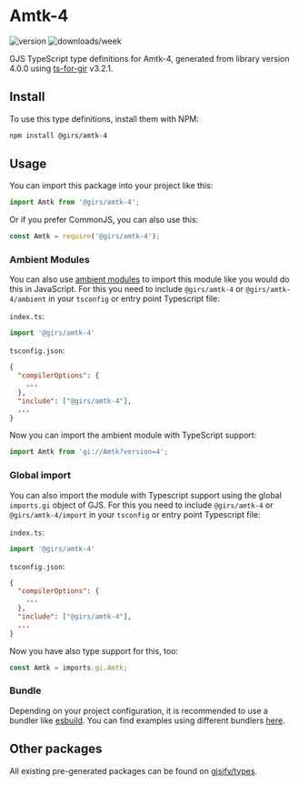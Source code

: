 
# Amtk-4

![version](https://img.shields.io/npm/v/@girs/amtk-4)
![downloads/week](https://img.shields.io/npm/dw/@girs/amtk-4)


GJS TypeScript type definitions for Amtk-4, generated from library version 4.0.0 using [ts-for-gir](https://github.com/gjsify/ts-for-gir) v3.2.1.


## Install

To use this type definitions, install them with NPM:
```bash
npm install @girs/amtk-4
```

## Usage

You can import this package into your project like this:
```ts
import Amtk from '@girs/amtk-4';
```

Or if you prefer CommonJS, you can also use this:
```ts
const Amtk = require('@girs/amtk-4');
```

### Ambient Modules

You can also use [ambient modules](https://github.com/gjsify/ts-for-gir/tree/main/packages/cli#ambient-modules) to import this module like you would do this in JavaScript.
For this you need to include `@girs/amtk-4` or `@girs/amtk-4/ambient` in your `tsconfig` or entry point Typescript file:

`index.ts`:
```ts
import '@girs/amtk-4'
```

`tsconfig.json`:
```json
{
  "compilerOptions": {
    ...
  },
  "include": ["@girs/amtk-4"],
  ...
}
```

Now you can import the ambient module with TypeScript support: 

```ts
import Amtk from 'gi://Amtk?version=4';
```

### Global import

You can also import the module with Typescript support using the global `imports.gi` object of GJS.
For this you need to include `@girs/amtk-4` or `@girs/amtk-4/import` in your `tsconfig` or entry point Typescript file:

`index.ts`:
```ts
import '@girs/amtk-4'
```

`tsconfig.json`:
```json
{
  "compilerOptions": {
    ...
  },
  "include": ["@girs/amtk-4"],
  ...
}
```

Now you have also type support for this, too:

```ts
const Amtk = imports.gi.Amtk;
```

### Bundle

Depending on your project configuration, it is recommended to use a bundler like [esbuild](https://esbuild.github.io/). You can find examples using different bundlers [here](https://github.com/gjsify/ts-for-gir/tree/main/examples).

## Other packages

All existing pre-generated packages can be found on [gjsify/types](https://github.com/gjsify/types).

